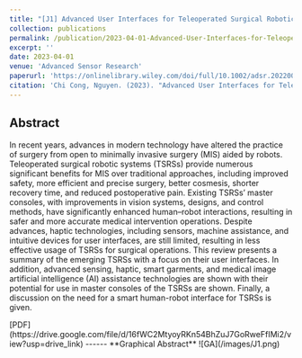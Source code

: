 ```yaml
---
title: "[J1] Advanced User Interfaces for Teleoperated Surgical Robotic Systems"
collection: publications
permalink: /publication/2023-04-01-Advanced-User-Interfaces-for-Teleoperated-Surgical-Robotic-Systems
excerpt: ''
date: 2023-04-01
venue: 'Advanced Sensor Research'
paperurl: 'https://onlinelibrary.wiley.com/doi/full/10.1002/adsr.202200036'
citation: 'Chi Cong, Nguyen. (2023). "Advanced User Interfaces for Teleoperated Surgical Robotic Systems" <i>Advanced Sensor Research</i>. Vol2(2200036).'
---
```

**Abstract**
-----
<div class="excerpt-content">
  <p>
In recent years, advances in modern technology have altered the practice of surgery from open to minimally invasive surgery (MIS) aided by robots. Teleoperated surgical robotic systems (TSRSs) provide numerous significant benefits for MIS over traditional approaches, including improved safety, more efficient and precise surgery, better cosmesis, shorter recovery time, and reduced postoperative pain. Existing TSRSs’ master consoles, with improvements in vision systems, designs, and control methods, have significantly enhanced human–robot interactions, resulting in safer and more accurate medical intervention operations. Despite advances, haptic technologies, including sensors, machine assistance, and intuitive devices for user interfaces, are still limited, resulting in less effective usage of TSRSs for surgical operations. This review presents a summary of the emerging TSRSs with a focus on their user interfaces. In addition, advanced sensing, haptic, smart garments, and medical image artificial intelligence (AI) assistance technologies are shown with their potential for use in master consoles of the TSRSs are shown. Finally, a discussion on the need for a smart human-robot interface for TSRSs is given.
  </p>
</div>
[PDF](https://drive.google.com/file/d/16fWC2MtyoyRKn54BhZuJ7GoRweFfIMi2/view?usp=drive_link)
------
**Graphical Abstract**
![GA](/images/J1.png)
